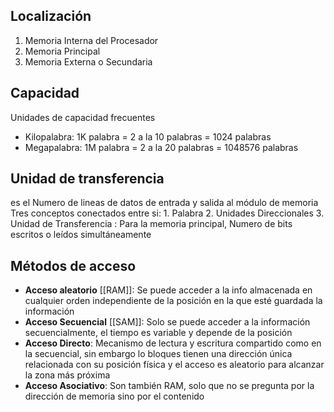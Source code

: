 
## Localización
1. Memoria Interna del Procesador
2. Memoria Principal
3.  Memoria Externa o Secundaria

## Capacidad
Unidades de capacidad frecuentes
- Kilopalabra: 1K palabra = 2 a la 10 palabras = 1024 palabras
- Megapalabra:  1M palabra = 2 a la 20 palabras = 1048576 palabras



## Unidad de transferencia

es el Numero de lineas de datos de entrada y salida al módulo de memoria
Tres conceptos conectados entre si:
	1. Palabra 
	2. Unidades Direccionales
	3. Unidad de Transferencia : Para la memoria principal, Numero de bits escritos o leídos simultáneamente

## Métodos de acceso
- **Acceso aleatorio** [[RAM]]: Se puede acceder a la info almacenada en cualquier orden independiente de la posición en la que esté guardada la información
- **Acceso Secuencial** [[SAM]]:  Solo se puede acceder a la información secuencialmente, el tiempo es variable y depende de la posición
- **Acceso Directo**: Mecanismo de lectura y escritura compartido como en la secuencial, sin embargo lo bloques tienen una  dirección única relacionada con su posición física y el acceso es aleatorio para alcanzar la zona más próxima
- **Acceso Asociativo**: Son también RAM, solo que no se pregunta por la dirección de memoria sino por el contenido
